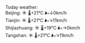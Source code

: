 Today weather:  
Beijing: ☀️ 🌡️+21°C 🌬️↓0km/h  
Tianjin: ☀️ 🌡️+21°C 🌬️↘11km/h  
Shijiazhuang: ☀️ 🌡️+19°C 🌬️→0km/h  
Tangshan: ☀️ 🌡️+21°C 🌬️↘11km/h  
